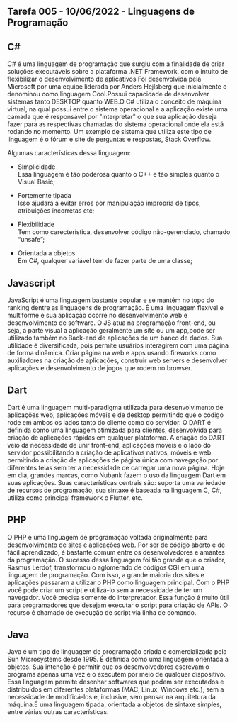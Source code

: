 ## Tarefa 005 - 10/06/2022 - Linguagens de Programação

## C#<br>
C# é uma linguagem de programação que surgiu com a finalidade de criar soluções executáveis sobre a plataforma .NET Framework, com o intuito de flexibilizar o desenvolvimento de aplicativos
Foi desenvolvida pela Microsoft por uma equipe liderada por Anders Hejlsberg que inicialmente o denominou como linguagem Cool.Possui capacidade de desenvolver sistemas tanto DESKTOP quanto WEB.O C# utiliza o conceito de máquina virtual, na qual possui entre o sistema operacional e a aplicação existe uma camada que é responsável por "interpretar" o que sua aplicação deseja fazer para as respectivas chamadas do sistema operacional onde ela está rodando no momento.
Um exemplo de sistema que utiliza este tipo de linguagem é o fórum e site de perguntas e respostas, Stack Overflow.
        
Algumas características dessa linguagem:

* Simplicidade<br>
    Essa linguagem é tão poderosa quanto o C++ e tão simples quanto o Visual Basic;

* Fortemente tipada<br>
 Isso ajudará a evitar erros por manipulação imprópria de tipos, atribuições incorretas etc;

* Flexibilidade<br>
Tem como carecterística, desenvolver código não-gerenciado, chamado “unsafe”;

* Orientada a objetos<br>
Em C#, qualquer variável tem de fazer parte de uma classe;<br>

## Javascript
JavaScript é uma linguagem bastante popular e se mantém no topo do ranking dentre as linguagens de programação. É uma linguagem flexível e multiforme e sua aplicação ocorre no desenvolvimento web e desenvolvimento de software.
O JS atua na programação front-end, ou seja, a parte visual a aplicação geralmente um site ou um app,pode ser utilizado também no Back-end de aplicações de um banco de dados. 
Sua utilidade é diversificada, pois permite usuários interagirem com uma página de forma dinâmica. Criar página na web e apps usando fireworks como auxiliadores na criação de aplicações, construir web servers e desenvolver aplicações e desenvolvimento de jogos que rodem no browser.

## Dart
Dart é uma linguagem multi-paradigma utilizada para desenvolvimento de aplicações web, aplicações móveis e de desktop permitindo que o código rode em ambos os lados tanto do cliente como do servidor. O DART é definida como uma linguagem otimizada para clientes, desenvolvida para criação de aplicações rápidas em qualquer plataforma.
A criação do DART veio da necessidade de unir front-end, aplicações móveis e o lado do servidor possibilitando a criação de aplicativos nativos, móveis e web permitindo a criação de aplicações de página única com navegação por diferentes telas sem ter a necessidade de carregar uma nova página.
Hoje em dia, grandes marcas, como Nubank fazem o uso da linguagem Dart em suas aplicações. Suas  características centrais são: suporta uma variedade de recursos de programação, sua sintaxe é baseada na linguagem C, C#, utiliza como principal framework o Flutter, etc.

## PHP    
O PHP é uma linguagem de programação voltada originalmente para desenvolvimento de sites e aplicações web. Por ser de código aberto e de fácil aprendizado, é bastante comum entre os desenvolvedores e amantes da programação.
O sucesso dessa linguagem foi tão grande que o criador, Rasmus Lerdof, transformou o aglomerado de códigos CGI em uma linguagem de programação. Com isso, a grande maioria dos sites e aplicações passaram a utilizar o PHP como linguagem principal.
Com o PHP você pode criar um script e utilizá-lo sem a necessidade de ter um navegador. Você precisa somente do interpretador. Essa função é muito útil para programadores que desejam executar o script para criação de APIs. O recurso é chamado de execução de script via linha de comando.

## Java
Java é um tipo de linguagem de programação criada e comercializada pela Sun Microsystems desde 1995. É definida como uma linguagem orientada a objetos.
Sua intenção é permitir que os desenvolvedores escrevam o programa apenas uma vez e o executem por meio de qualquer dispositivo.
Essa linguagem permite desenhar softwares que podem ser executados e distribuídos em diferentes plataformas (MAC, Linux, Windows etc.), sem a necessidade de modificá-los e, inclusive, sem pensar na arquitetura da máquina.É uma linguagem tipada, orientada a objetos de sintaxe simples, entre várias outras características.
        

